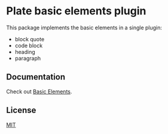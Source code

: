 # Plate basic elements plugin

This package implements the basic elements in a single plugin:

- block quote
- code block
- heading
- paragraph

## Documentation

Check out
[Basic Elements](https://platejs.org/docs/basic-elements).

## License

[MIT](../../LICENSE)
